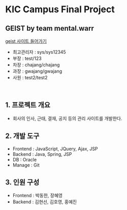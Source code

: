 # KIC Campus Final Project
## GEIST by team mental.warr
[geist 사이트 들어가기](http://3.34.110.36:8080/geist/login)
- 최고관리자 : sys/sys12345
- 부장 : test/123
- 차장 : chajang/chajang
- 과장 : gwajang/gwajang
- 사원 : test2/test2

<br>

## 1. 프로젝트 개요
- 회사의 인사, 근태, 결재, 공지 등의 관리 사이트를 개발한다.

## 2. 개발 도구
- Frontend : JavaScript, JQuery, Ajax, JSP
- Backend : Java, Spring, JSP
- DB : Oracle
- Manage : Git

## 3. 인원 구성
- Frontend : 박동한, 장혜영
- Backend : 김현선, 김호영, 홍예진


